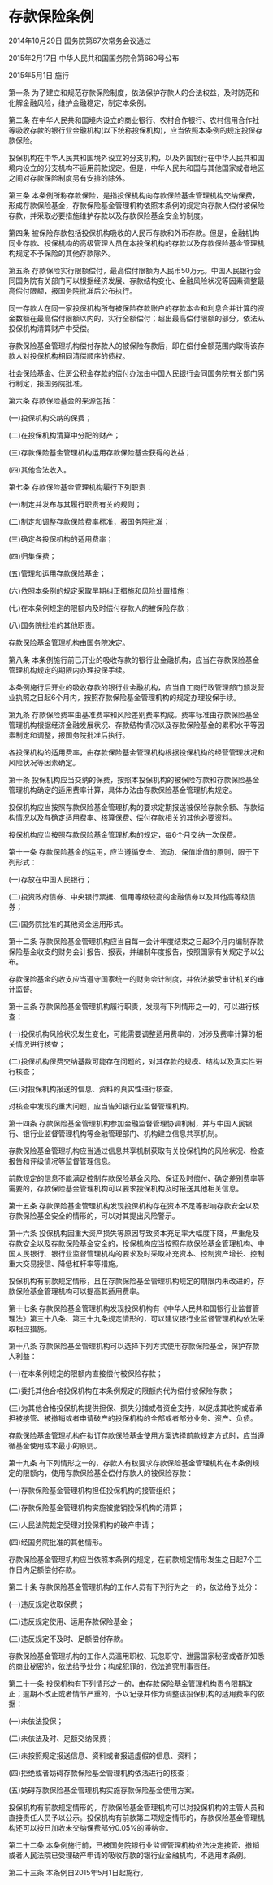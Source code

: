 # 存款保险条例

2014年10月29日 国务院第67次常务会议通过

2015年2月17日 中华人民共和国国务院令第660号公布

2015年5月1日 施行

第一条 为了建立和规范存款保险制度，依法保护存款人的合法权益，及时防范和化解金融风险，维护金融稳定，制定本条例。

第二条 在中华人民共和国境内设立的商业银行、农村合作银行、农村信用合作社等吸收存款的银行业金融机构(以下统称投保机构)，应当依照本条例的规定投保存款保险。

投保机构在中华人民共和国境外设立的分支机构，以及外国银行在中华人民共和国境内设立的分支机构不适用前款规定。但是，中华人民共和国与其他国家或者地区之间对存款保险制度另有安排的除外。

第三条 本条例所称存款保险，是指投保机构向存款保险基金管理机构交纳保费，形成存款保险基金，存款保险基金管理机构依照本条例的规定向存款人偿付被保险存款，并采取必要措施维护存款以及存款保险基金安全的制度。

第四条 被保险存款包括投保机构吸收的人民币存款和外币存款。但是，金融机构同业存款、投保机构的高级管理人员在本投保机构的存款以及存款保险基金管理机构规定不予保险的其他存款除外。

第五条 存款保险实行限额偿付，最高偿付限额为人民币50万元。中国人民银行会同国务院有关部门可以根据经济发展、存款结构变化、金融风险状况等因素调整最高偿付限额，报国务院批准后公布执行。

同一存款人在同一家投保机构所有被保险存款账户的存款本金和利息合并计算的资金数额在最高偿付限额以内的，实行全额偿付；超出最高偿付限额的部分，依法从投保机构清算财产中受偿。

存款保险基金管理机构偿付存款人的被保险存款后，即在偿付金额范围内取得该存款人对投保机构相同清偿顺序的债权。

社会保险基金、住房公积金存款的偿付办法由中国人民银行会同国务院有关部门另行制定，报国务院批准。

第六条 存款保险基金的来源包括：

(一)投保机构交纳的保费；

(二)在投保机构清算中分配的财产；

(三)存款保险基金管理机构运用存款保险基金获得的收益；

(四)其他合法收入。

第七条 存款保险基金管理机构履行下列职责：

(一)制定并发布与其履行职责有关的规则；

(二)制定和调整存款保险费率标准，报国务院批准；

(三)确定各投保机构的适用费率；

(四)归集保费；

(五)管理和运用存款保险基金；

(六)依照本条例的规定采取早期纠正措施和风险处置措施；

(七)在本条例规定的限额内及时偿付存款人的被保险存款；

(八)国务院批准的其他职责。

存款保险基金管理机构由国务院决定。

第八条 本条例施行前已开业的吸收存款的银行业金融机构，应当在存款保险基金管理机构规定的期限内办理投保手续。

本条例施行后开业的吸收存款的银行业金融机构，应当自工商行政管理部门颁发营业执照之日起6个月内，按照存款保险基金管理机构的规定办理投保手续。

第九条 存款保险费率由基准费率和风险差别费率构成。费率标准由存款保险基金管理机构根据经济金融发展状况、存款结构情况以及存款保险基金的累积水平等因素制定和调整，报国务院批准后执行。

各投保机构的适用费率，由存款保险基金管理机构根据投保机构的经营管理状况和风险状况等因素确定。

第十条 投保机构应当交纳的保费，按照本投保机构的被保险存款和存款保险基金管理机构确定的适用费率计算，具体办法由存款保险基金管理机构规定。

投保机构应当按照存款保险基金管理机构的要求定期报送被保险存款余额、存款结构情况以及与确定适用费率、核算保费、偿付存款相关的其他必要资料。

投保机构应当按照存款保险基金管理机构的规定，每6个月交纳一次保费。

第十一条 存款保险基金的运用，应当遵循安全、流动、保值增值的原则，限于下列形式：

(一)存放在中国人民银行；

(二)投资政府债券、中央银行票据、信用等级较高的金融债券以及其他高等级债券；

(三)国务院批准的其他资金运用形式。

第十二条 存款保险基金管理机构应当自每一会计年度结束之日起3个月内编制存款保险基金收支的财务会计报告、报表，并编制年度报告，按照国家有关规定予以公布。

存款保险基金的收支应当遵守国家统一的财务会计制度，并依法接受审计机关的审计监督。

第十三条 存款保险基金管理机构履行职责，发现有下列情形之一的，可以进行核查：

(一)投保机构风险状况发生变化，可能需要调整适用费率的，对涉及费率计算的相关情况进行核查；

(二)投保机构保费交纳基数可能存在问题的，对其存款的规模、结构以及真实性进行核查；

(三)对投保机构报送的信息、资料的真实性进行核查。

对核查中发现的重大问题，应当告知银行业监督管理机构。

第十四条 存款保险基金管理机构参加金融监督管理协调机制，并与中国人民银行、银行业监督管理机构等金融管理部门、机构建立信息共享机制。

存款保险基金管理机构应当通过信息共享机制获取有关投保机构的风险状况、检查报告和评级情况等监督管理信息。

前款规定的信息不能满足控制存款保险基金风险、保证及时偿付、确定差别费率等需要的，存款保险基金管理机构可以要求投保机构及时报送其他相关信息。

第十五条 存款保险基金管理机构发现投保机构存在资本不足等影响存款安全以及存款保险基金安全的情形的，可以对其提出风险警示。

第十六条 投保机构因重大资产损失等原因导致资本充足率大幅度下降，严重危及存款安全以及存款保险基金安全的，投保机构应当按照存款保险基金管理机构、中国人民银行、银行业监督管理机构的要求及时采取补充资本、控制资产增长、控制重大交易授信、降低杠杆率等措施。

投保机构有前款规定情形，且在存款保险基金管理机构规定的期限内未改进的，存款保险基金管理机构可以提高其适用费率。

第十七条 存款保险基金管理机构发现投保机构有《中华人民共和国银行业监督管理法》第三十八条、第三十九条规定情形的，可以建议银行业监督管理机构依法采取相应措施。

第十八条 存款保险基金管理机构可以选择下列方式使用存款保险基金，保护存款人利益：

(一)在本条例规定的限额内直接偿付被保险存款；

(二)委托其他合格投保机构在本条例规定的限额内代为偿付被保险存款；

(三)为其他合格投保机构提供担保、损失分摊或者资金支持，以促成其收购或者承担被接管、被撤销或者申请破产的投保机构的全部或者部分业务、资产、负债。

存款保险基金管理机构在拟订存款保险基金使用方案选择前款规定方式时，应当遵循基金使用成本最小的原则。

第十九条 有下列情形之一的，存款人有权要求存款保险基金管理机构在本条例规定的限额内，使用存款保险基金偿付存款人的被保险存款：

(一)存款保险基金管理机构担任投保机构的接管组织；

(二)存款保险基金管理机构实施被撤销投保机构的清算；

(三)人民法院裁定受理对投保机构的破产申请；

(四)经国务院批准的其他情形。

存款保险基金管理机构应当依照本条例的规定，在前款规定情形发生之日起7个工作日内足额偿付存款。

第二十条 存款保险基金管理机构的工作人员有下列行为之一的，依法给予处分：

(一)违反规定收取保费；

(二)违反规定使用、运用存款保险基金；

(三)违反规定不及时、足额偿付存款。

存款保险基金管理机构的工作人员滥用职权、玩忽职守、泄露国家秘密或者所知悉的商业秘密的，依法给予处分；构成犯罪的，依法追究刑事责任。

第二十一条 投保机构有下列情形之一的，由存款保险基金管理机构责令限期改正；逾期不改正或者情节严重的，予以记录并作为调整该投保机构的适用费率的依据：

(一)未依法投保；

(二)未依法及时、足额交纳保费；

(三)未按照规定报送信息、资料或者报送虚假的信息、资料；

(四)拒绝或者妨碍存款保险基金管理机构依法进行的核查；

(五)妨碍存款保险基金管理机构实施存款保险基金使用方案。

投保机构有前款规定情形的，存款保险基金管理机构可以对投保机构的主管人员和直接责任人员予以公示。投保机构有前款第二项规定情形的，存款保险基金管理机构还可以按日加收未交纳保费部分0.05%的滞纳金。

第二十二条 本条例施行前，已被国务院银行业监督管理机构依法决定接管、撤销或者人民法院已受理破产申请的吸收存款的银行业金融机构，不适用本条例。

第二十三条 本条例自2015年5月1日起施行。
